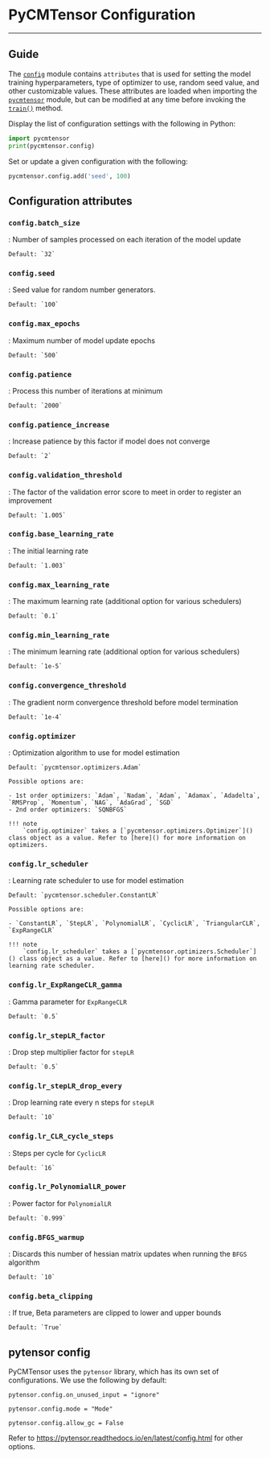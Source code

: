 # PyCMTensor Configuration

---

## Guide

The [`config`](../developer_guide/api/config.md#pycmtensor.config.Config) module contains `attributes` that is used for setting the model training hyperparameters, type of optimizer to use, random seed value, and other customizable values. These attributes are loaded when importing the [`pycmtensor`](../developer_guide/api/__init__.md#pycmtensor) module, but can be modified at any time before invoking the [`train()`]() method.

Display the list of configuration settings with the following in Python:
```python
import pycmtensor
print(pycmtensor.config)
```

Set or update a given configuration with the following:
```python
pycmtensor.config.add('seed', 100)
```

## Configuration attributes

### `config.batch_size`

:	Number of samples processed on each iteration of the model update

	Default: `32`

### `config.seed`

:	Seed value for random number generators. 

	Default: `100`

### `config.max_epochs`

:	Maximum number of model update epochs

	Default: `500`

### `config.patience`

:	Process this number of iterations at minimum

	Default: `2000`

### `config.patience_increase`

:	Increase patience by this factor if model does not converge

	Default: `2`

### `config.validation_threshold`

:	The factor of the validation error score to meet in order to register an improvement

	Default: `1.005`

### `config.base_learning_rate`

:	The initial learning rate

	Default: `1.003`

### `config.max_learning_rate`

:	The maximum learning rate (additional option for various schedulers)

	Default: `0.1`

### `config.min_learning_rate`

:	The minimum learning rate (additional option for various schedulers)

	Default: `1e-5`

### `config.convergence_threshold`

:	The gradient norm convergence threshold before model termination

	Default: `1e-4`

### `config.optimizer`

:	Optimization algorithm to use for model estimation

	Default: `pycmtensor.optimizers.Adam`

	Possible options are: 
	
	- 1st order optimizers: `Adam`, `Nadam`, `Adam`, `Adamax`, `Adadelta`, `RMSProp`, `Momentum`, `NAG`, `AdaGrad`, `SGD`
  	- 2nd order optimizers: `SQNBFGS`

	!!! note
		`config.optimizer` takes a [`pycmtensor.optimizers.Optimizer`]() class object as a value. Refer to [here]() for more information on optimizers.



### `config.lr_scheduler`

:	Learning rate scheduler to use for model estimation

	Default: `pycmtensor.scheduler.ConstantLR`

	Possible options are: 
	
	- `ConstantLR`, `StepLR`, `PolynomialLR`, `CyclicLR`, `TriangularCLR`, `ExpRangeCLR`

	!!! note
		`config.lr_scheduler` takes a [`pycmtensor.optimizers.Scheduler`]() class object as a value. Refer to [here]() for more information on learning rate scheduler.

### `config.lr_ExpRangeCLR_gamma`

:	Gamma parameter for `ExpRangeCLR`

	Default: `0.5`

### `config.lr_stepLR_factor`

:	Drop step multiplier factor for `stepLR`

	Default: `0.5`

### `config.lr_stepLR_drop_every`

:	Drop learning rate every n steps for `stepLR`

	Default: `10`

### `config.lr_CLR_cycle_steps`

:	Steps per cycle for `CyclicLR`

	Default: `16`

### `config.lr_PolynomialLR_power`

:	Power factor for `PolynomialLR`

	Default: `0.999`

### `config.BFGS_warmup`

:	Discards this number of hessian matrix updates when running the `BFGS` algorithm

	Default: `10`

### `config.beta_clipping`

:	If true, Beta parameters are clipped to lower and upper bounds

	Default: `True`

## pytensor config

PyCMTensor uses the `pytensor` library, which has its own set of configurations. We use the following by default:

`pytensor.config.on_unused_input = "ignore"`

`pytensor.config.mode = "Mode"`

`pytensor.config.allow_gc = False`

Refer to https://pytensor.readthedocs.io/en/latest/config.html for other options. 
